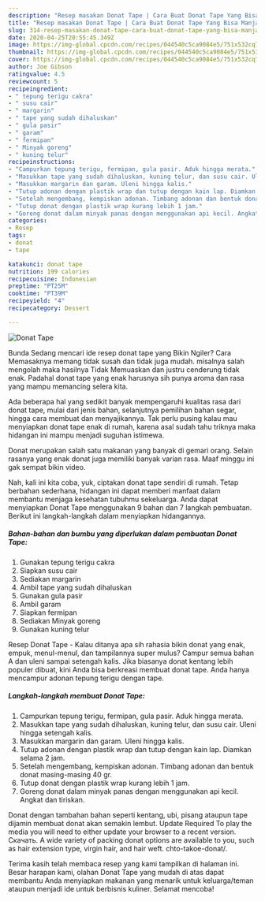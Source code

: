 ```yaml
---
description: "Resep masakan Donat Tape | Cara Buat Donat Tape Yang Bisa Manjain Lidah"
title: "Resep masakan Donat Tape | Cara Buat Donat Tape Yang Bisa Manjain Lidah"
slug: 314-resep-masakan-donat-tape-cara-buat-donat-tape-yang-bisa-manjain-lidah
date: 2020-04-25T20:55:45.349Z
image: https://img-global.cpcdn.com/recipes/044540c5ca9084e5/751x532cq70/donat-tape-foto-resep-utama.jpg
thumbnail: https://img-global.cpcdn.com/recipes/044540c5ca9084e5/751x532cq70/donat-tape-foto-resep-utama.jpg
cover: https://img-global.cpcdn.com/recipes/044540c5ca9084e5/751x532cq70/donat-tape-foto-resep-utama.jpg
author: Joe Gibson
ratingvalue: 4.5
reviewcount: 5
recipeingredient:
- " tepung terigu cakra"
- " susu cair"
- " margarin"
- " tape yang sudah dihaluskan"
- " gula pasir"
- " garam"
- " fermipan"
- " Minyak goreng"
- " kuning telur"
recipeinstructions:
- "Campurkan tepung terigu, fermipan, gula pasir. Aduk hingga merata."
- "Masukkan tape yang sudah dihaluskan, kuning telur, dan susu cair. Uleni hingga setengah kalis."
- "Masukkan margarin dan garam. Uleni hingga kalis."
- "Tutup adonan dengan plastik wrap dan tutup dengan kain lap. Diamkan selama 2 jam."
- "Setelah mengembang, kempiskan adonan. Timbang adonan dan bentuk donat masing-masing 40 gr."
- "Tutup donat dengan plastik wrap kurang lebih 1 jam."
- "Goreng donat dalam minyak panas dengan menggunakan api kecil. Angkat dan tiriskan."
categories:
- Resep
tags:
- donat
- tape

katakunci: donat tape 
nutrition: 199 calories
recipecuisine: Indonesian
preptime: "PT25M"
cooktime: "PT39M"
recipeyield: "4"
recipecategory: Dessert

---
```



![Donat Tape](https://img-global.cpcdn.com/recipes/044540c5ca9084e5/751x532cq70/donat-tape-foto-resep-utama.jpg)

Bunda Sedang mencari ide resep donat tape yang Bikin Ngiler? Cara Memasaknya memang tidak susah dan tidak juga mudah. misalnya salah mengolah maka hasilnya Tidak Memuaskan dan justru cenderung tidak enak. Padahal donat tape yang enak harusnya sih punya aroma dan rasa yang mampu memancing selera kita.

Ada beberapa hal yang sedikit banyak mempengaruhi kualitas rasa dari donat tape, mulai dari jenis bahan, selanjutnya pemilihan bahan segar, hingga cara membuat dan menyajikannya. Tak perlu pusing kalau mau menyiapkan donat tape enak di rumah, karena asal sudah tahu triknya maka hidangan ini mampu menjadi suguhan istimewa.

Donat merupakan salah satu makanan yang banyak di gemari orang. Selain rasanya yang enak donat juga memiliki banyak varian rasa. Maaf minggu ini gak sempat bikin video.


Nah, kali ini kita coba, yuk, ciptakan donat tape sendiri di rumah. Tetap berbahan sederhana, hidangan ini dapat memberi manfaat dalam membantu menjaga kesehatan tubuhmu sekeluarga. Anda dapat menyiapkan Donat Tape menggunakan 9 bahan dan 7 langkah pembuatan. Berikut ini langkah-langkah dalam menyiapkan hidangannya.

<!--inarticleads1-->

##### Bahan-bahan dan bumbu yang diperlukan dalam pembuatan Donat Tape:

1. Gunakan  tepung terigu cakra
1. Siapkan  susu cair
1. Sediakan  margarin
1. Ambil  tape yang sudah dihaluskan
1. Gunakan  gula pasir
1. Ambil  garam
1. Siapkan  fermipan
1. Sediakan  Minyak goreng
1. Gunakan  kuning telur


Resep Donat Tape - Kalau ditanya apa sih rahasia bikin donat yang enak, empuk, menul-menul, dan tampilannya super mulus? Campur semua bahan A dan uleni sampai setengah kalis. Jika biasanya donat kentang lebih populer dibuat, kini Anda bisa berkreasi membuat donat tape. Anda hanya mencampur adonan tepung terigu dengan tape. 

<!--inarticleads2-->

##### Langkah-langkah membuat Donat Tape:

1. Campurkan tepung terigu, fermipan, gula pasir. Aduk hingga merata.
1. Masukkan tape yang sudah dihaluskan, kuning telur, dan susu cair. Uleni hingga setengah kalis.
1. Masukkan margarin dan garam. Uleni hingga kalis.
1. Tutup adonan dengan plastik wrap dan tutup dengan kain lap. Diamkan selama 2 jam.
1. Setelah mengembang, kempiskan adonan. Timbang adonan dan bentuk donat masing-masing 40 gr.
1. Tutup donat dengan plastik wrap kurang lebih 1 jam.
1. Goreng donat dalam minyak panas dengan menggunakan api kecil. Angkat dan tiriskan.


Donat dengan tambahan bahan seperti kentang, ubi, pisang ataupun tape dijamin membuat donat akan semakin lembut. Update Required To play the media you will need to either update your browser to a recent version. Скачать. A wide variety of packing donat options are available to you, such as hair extension type, virgin hair, and hair weft. chto-takoe-donat/. 

Terima kasih telah membaca resep yang kami tampilkan di halaman ini. Besar harapan kami, olahan Donat Tape yang mudah di atas dapat membantu Anda menyiapkan makanan yang menarik untuk keluarga/teman ataupun menjadi ide untuk berbisnis kuliner. Selamat mencoba!
